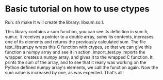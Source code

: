 # Basic tutorial on how to use ctypes

Run: sh make
It will create the library: libsum.so.1.

This library contains a sum function, you can see its definition in sum.h, sum.c. It receives a pointer to a double array, sums its contents, increases one of its elements and returns the previously calculated sum.
The file test_libsum.py wraps this C function with ctypes, so that we can give this function a numpy array and see it in action.
import_test.py imports the wrapper, creates a numpy array, and gives it to the wrapped C function. It prints the sum of the array, and to see that it really was working on the Python defined numpy array's elements, we call the function again. Now the sum value is increased by one, as was expected.
That's all!
